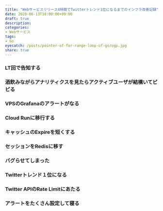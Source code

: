 ```yaml
---
title: "Webサービスリリース4時間でTwitterトレンド1位になるまでのインフラ改善記録"
date: 2020-06-13T18:00:00+09:00
draft: true
description: 
categories:
- Webサービス
tags:
- Go
eyecatch: /posts/pointer-of-for-range-loop-of-go/ogp.jpg
share: true
---
```

  


<!--more-->


### LT回で告知する

### 酒飲みながらアナリティクスを見たらアクティブユーザが結構いてビビる

### VPSのGrafanaのアラートがなる

### Cloud Runに移行する

### キャッシュのExpireを短くする

### セッションをRedisに移す

### バグらせてしまった

### Twitterトレンド１位になる

### Twitter APIのRate Limitにあたる

### アラートをたくさん設定して寝る

